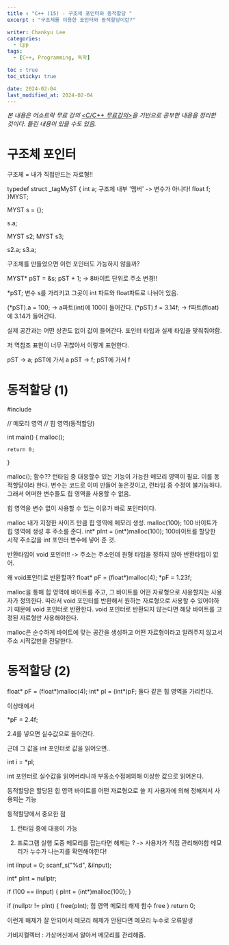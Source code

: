 ```yaml
---
title : "C++ (15) - 구조체 포인터와 동적할당 "
excerpt : "구조체를 이용한 포인터와 동적할당이란?"

writer: Chankyu Lee
categories: 
  - Cpp
tags:   
  - [C++, Programming, 독학]

toc : true 
toc_sticky: true

date: 2024-02-04
last_modified_at: 2024-02-04
---
```

*본 내용은 어소트락 무료 강의 [<C/C++ 무료강의>](https://youtube.com/playlist?list=PL4SIC1d_ab-aOxWPucn31NHkQvNPHK1D1&si=6MBoz7-uiAULrHoQ "어소트락 게임아카데미 Youtube 재생목록 - C/C++ 무료강의")을 기반으로 공부한 내용을 정리한 것이다. 틀린 내용이 있을 수도 있음.*

# 구조체 포인터
구조체 = 내가 직접만드는 자료형!!

typedef struct _tagMyST
{
    int a;      구조체 내부 '멤버' -> 변수가 아니다!
    float f;
}MYST;

MYST s = {};

s.a;

MYST s2;
MYST s3;

s2.a;
s3.a;

구조체를 만들었으면 이런 포인터도 가능하지 않을까?

MYST* pST = &s;
pST + 1; -> 8바이트 단위로 주소 변경!!

*pST; 변수 s를 가리키고 그곳이 int 파트와 float파트로 나뉘어 있음.


(*pST).a = 100; -> a파트(int)에 100이 들어간다.
(*pST).f = 3.14f; -> f파트(float)에 3.14가 들어간다.

실제 공간과는 어떤 상관도 없이 값이 들어간다.
포인터 타입과 실제 타입을 맞춰줘야함.

저 역참조 표현이 너무 귀찮아서 이렇게 표현한다.

pST -> a;   pST에 가서 a
pST -> f;   pST에 가서 f

# 동적할당 (1)
#include <iostream>

// 메모리 영역
// 힙 영역(동적할당)

int main()
{
    malloc();

    return 0;
}

malloc(); 함수?? 
런타임 중 대응할수 있는 기능이 가능한 메모리 영역이 필요. 이를 동적할당이라 한다.
변수는 코드로 이미 만들어 놓은것이고, 런타임 중 수정이 불가능하다. 그래서 어떠한 변수들도 힙 영역을 사용할 수 없음. 

힙 영역을 변수 없이 사용할 수 있는 이유가 바로 포인터이다.

malloc 내가 지정한 사이즈 만큼 힙 영역에 메모리 생성.
malloc(100); 100 바이트가 힙 영역에 생성 후 주소를 준다.
int* pInt = (int*)malloc(100); 
100바이트를 할당한 시작 주소값을 int 포인터 변수에 넣어 준 것.

반환타입이 void 포인터!! -> 주소는 주소인데 원형 타입을 정하지 않아 반환타입이 없어.

왜 void포인터로 반환할까?
float* pF = (float*)malloc(4);
*pF = 1.23f;

malloc을 통해 힙 영역에 바이트를 주고, 그 바이트를 어떤 자료형으로 사용할지는 사용자가 정의한다. 따라서 void 포인터를 반환해서  원하는 자료형으로 사용할 수 있어야하기 때문에 void 포인터로 반환한다. void 포인터로 반환되지 않는다면 해당 바이트를 고정된 자료형만 사용해야한다.

malloc은 순수하게 바이트에 맞는 공간을 생성하고 어떤 자료형이라고 알려주지 않고서 주소 시작값만을 전달한다.

# 동적할당 (2)

float* pF = (float*)malloc(4);
int* pI = (int*)pF;
둘다 같은 힙 영역을 가리킨다.

이상태에서 

*pF = 2.4f;

2.4를 넣으면 실수값으로 들어간다.

근데 그 값을 int 포인터로 값을 읽어오면..

int i = *pI; 

int 포인터로 실수값을 읽어버리니까 부동소수점에의해 이상한 값으로 읽어온다.

동적할당은 할당된 힙 영역 바이트를 어떤 자료형으로 쓸 지 사용자에 의해 정해져서 사용되는 기능

동적할당에서 중요한 점

1. 런타임 중에 대응이 가능

2. 프로그램 실행 도중 메모리를 잡는다면 해제는 ?  -> 사용자가 직접 관리해야함 
메모리가 누수가 나는지를 확인해야한다!

int iInput = 0;
scanf_s("%d", &iInput);

int* pInt = nullptr;

if (100 == iInput)
{
    pInt = (int*)malloc(100);
}

if (nullptr != pInt)
{
    free(pInt);         힙 영역 메모리 해제 함수 free
}
return 0;

이런게 해제가 잘 안되어서 메모리 해제가 안된다면 메모리 누수로 오류발생

가비지컬렉터 : 가상머신에서 알아서 메모리를 관리해줌.
